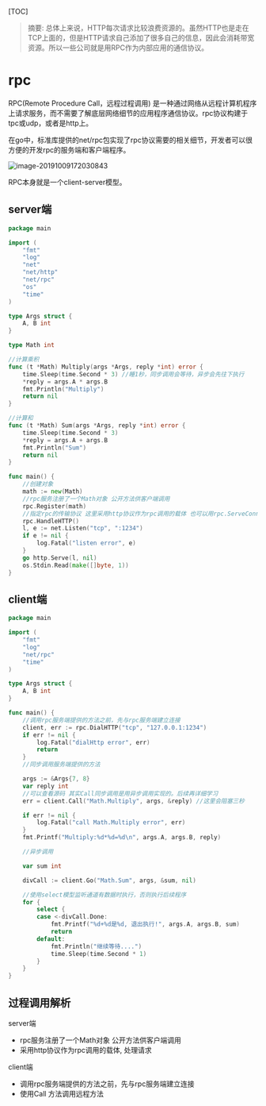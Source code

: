 [TOC]

> 摘要: 总体上来说，HTTP每次请求比较浪费资源的。虽然HTTP也是走在TCP上面的，但是HTTP请求自己添加了很多自己的信息，因此会消耗带宽资源。所以一些公司就是用RPC作为内部应用的通信协议。

# rpc

RPC(Remote Procedure Call，远程过程调用) 是一种通过网络从远程计算机程序上请求服务，而不需要了解底层网络细节的应用程序通信协议。rpc协议构建于tpc或udp，或者是http上。

在go中，标准库提供的net/rpc包实现了rpc协议需要的相关细节，开发者可以很方便的开发rpc的服务端和客户端程序。

![image-20191009172030843](../images/image-20191009172030843.png)

RPC本身就是一个client-server模型。



## server端

```GO
package main

import (
    "fmt"
    "log"
    "net"
    "net/http"
    "net/rpc"
    "os"
    "time"
)

type Args struct {
    A, B int
}

type Math int

//计算乘积
func (t *Math) Multiply(args *Args, reply *int) error {
    time.Sleep(time.Second * 3) //睡1秒，同步调用会等待，异步会先往下执行
    *reply = args.A * args.B
    fmt.Println("Multiply")
    return nil
}

//计算和
func (t *Math) Sum(args *Args, reply *int) error {
    time.Sleep(time.Second * 3)
    *reply = args.A + args.B
    fmt.Println("Sum")
    return nil
}

func main() {
    //创建对象
    math := new(Math)
    //rpc服务注册了一个Math对象 公开方法供客户端调用
    rpc.Register(math)
    //指定rpc的传输协议 这里采用http协议作为rpc调用的载体 也可以用rpc.ServeConn处理单个连接请求
    rpc.HandleHTTP()
    l, e := net.Listen("tcp", ":1234")
    if e != nil {
        log.Fatal("listen error", e)
    }
    go http.Serve(l, nil)
    os.Stdin.Read(make([]byte, 1))
}
```



## client端

```go
package main

import (
    "fmt"
    "log"
    "net/rpc"
    "time"
)

type Args struct {
    A, B int
}

func main() {
    //调用rpc服务端提供的方法之前，先与rpc服务端建立连接
    client, err := rpc.DialHTTP("tcp", "127.0.0.1:1234")
    if err != nil {
        log.Fatal("dialHttp error", err)
        return
    }
    //同步调用服务端提供的方法

    args := &Args{7, 8}
    var reply int
    //可以查看源码 其实Call同步调用是用异步调用实现的。后续再详细学习
    err = client.Call("Math.Multiply", args, &reply) //这里会阻塞三秒

    if err != nil {
        log.Fatal("call Math.Multiply error", err)
    }
    fmt.Printf("Multiply:%d*%d=%d\n", args.A, args.B, reply)

    //异步调用

    var sum int

    divCall := client.Go("Math.Sum", args, &sum, nil)

    //使用select模型监听通道有数据时执行，否则执行后续程序
    for {
        select {
        case <-divCall.Done:
            fmt.Printf("%d+%d是%d, 退出执行!", args.A, args.B, sum)
            return
        default:
            fmt.Println("继续等待....")
            time.Sleep(time.Second * 1)
        }
    }
}
```

## 过程调用解析

server端

- rpc服务注册了一个Math对象 公开方法供客户端调用
- 采用http协议作为rpc调用的载体, 处理请求

client端

- 调用rpc服务端提供的方法之前，先与rpc服务端建立连接
- 使用Call 方法调用远程方法